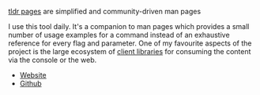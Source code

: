 <!--
.. title: tldr pages
.. slug: tldr
.. date: 2020-06-16 00:00:00
.. tags: terminal,terminal
.. category: terminal
.. link: 
.. description: 
.. type: text
-->

[tldr pages](https://tldr.sh/) are simplified and community-driven man pages

I use this tool daily. It's a companion to man pages which provides a small
number of usage examples for a command instead of an exhaustive reference
for every flag and parameter. One of my favourite aspects of the project
is the large ecosystem of
[client libraries](https://github.com/tldr-pages/tldr#clients)
for consuming the content via the console or the web.

<ul class="no-bullet">
  <li>
    <i class="fas fa-globe"></i>
    <a href="https://tldr.sh/">Website</a>
  </li>
  <li>
    <i class="fab fa-github"></i>
    <a href="https://github.com/tldr-pages/tldr">Github</a>
  </li>
</ul>
